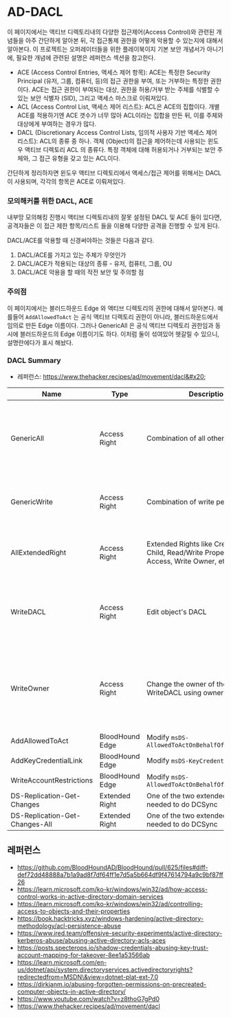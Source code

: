 # AD-DACL

이 페이지에서는 액티브 디렉토리내의 다양한 접근제어(Access Control)와 관련된 개념들을 아주 간단하게 알아본 뒤, 각 접근통제 권한을 어떻게 악용할 수 있는지에 대해서 알아본다. 이 프로젝트는 오퍼레이터들을 위한 플레이북이지 기본 보안 개념서가 아니기에, 필요한 개념에 관련된 설명은 레퍼런스 섹션을 참고한다.

* ACE (Access Control Entries, 액세스 제어 항목): ACE는 특정한 Security Principal (유저, 그룹, 컴퓨터, 등)의 접근 권한을 부여, 또는 거부하는 특정한 권한이다. ACE는 접근 권한이 부여되는 대상, 권한을 허용/거부 받는 주체를 식별할 수 있는 보안 식별자 (SID), 그리고 액세스 마스크로 이뤄져있다.
* ACL (Access Control List, 액세스 제어 리스트): ACL은 ACE의 집합이다. 개별 ACE를 적용하기엔 ACE 갯수가 너무 많아 ACL이라는 집합을 만든 뒤, 이를 주체와 대상에게 부여하는 경우가 많다.
* DACL (Discretionary Access Control Lists, 임의적 사용자 기반 액세스 제어 리스트): ACL의 종류 중 하나. 객체 (Object)의 접근을 제어하는데 사용되는 윈도우 액티브 디렉토리 ACL 의 종류다. 특정 객체에 대해 허용되거나 거부되는 보안 주체와, 그 접근 유형을 갖고 있는 ACL이다.

간단하게 정리하자면 윈도우 액티브 디렉토리에서 액세스/접근 제어를 위해서는 DACL 이 사용되며, 각각의 항목은 ACE로 이뤄져있다.

### 모의해커를 위한 DACL, ACE

내부망 모의해킹 진행시 액티브 디렉토리내의 잘못 설정된 DACL 및 ACE 들이 있다면, 공격자들은 이 접근 제한 항목/리스트 들을 이용해 다양한 공격을 진행할 수 있게 된다.

DACL/ACE를 악용할 때 신경써야하는 것들은 다음과 같다.

1. DACL/ACE를 가지고 있는 주체가 무엇인가
2. DACL/ACE가 적용되는 대상의 종류 - 유저, 컴퓨터, 그룹, OU
3. DACL/ACE 악용을 할 때의 작전 보안 및 주의할 점

### 주의점

이 페이지에서는 블러드하운드 Edge 와 액티브 디렉토리의 권한에 대해서 알아본다. 예를들어 `AddAllowedToAct` 는 공식 액티브 디렉토리 권한이 아니라, 블러드하운드에서 임의로 만든 Edge 이름이다. 그러나 GenericAll 은 공식 액티브 디렉토리 권한임과 동시에 블러드하운드의 Edge 이름이기도 하다. 이처럼 둘이 섞여있어 헷갈릴 수 있으니, 설명란에다가 표시 해놨다.

### DACL Summary

* 레퍼런스: https://www.thehacker.recipes/ad/movement/dacl&#x20;

| Name                           | Type            | Description                                                                                      | Abuse                                                                                                                                                                                                                                                                                         |
| ------------------------------ | --------------- | ------------------------------------------------------------------------------------------------ | --------------------------------------------------------------------------------------------------------------------------------------------------------------------------------------------------------------------------------------------------------------------------------------------- |
| GenericAll                     | Access Right    | Combination of all other rights                                                                  | <p>- User: ShadowCreds, TargetedKerberoast, ForceChangePassword<br>- Machine: RBCD, ShadowCreds, LAPS<br>- Group: AddMember<br>- GPO: Evil GPO (Dangerous)<br>- Domain: DCSync<br>- OU/Container: DaclEdit + FullControl + ShadowCreds</p>                                                    |
| GenericWrite                   | Access Right    | Combination of write permissions                                                                 | <p>- User: ShadowCreds, TargetedKerberoast<br>- Machine: RBCD, ShadowCreds<br>- Group: AddMembers<br>- GPO: Evil GPO (Dangerous)</p>                                                                                                                                                          |
| AllExtendedRight               | Access Right    | Extended Rights like Create/Delete Child, Read/Write Property, Control Access, Write Owner, etc. | <p>- User: ForceChangePassword<br>- Machine: LAPS<br>- Group: AddMember<br>- Domain: DCSync, LAPS</p>                                                                                                                                                                                         |
| WriteDACL                      | Access Right    | Edit object's DACL                                                                               | <p>- User: FullControl + ShadowCreds,TargetedKerberoast,ForceChangePassword<br>- Machine: FullControl + ShadowCreds, RBCD<br>- Group: WriteMembers + AddMember<br>- Domain: DCSync + DCSync<br>- GPO: Pass (Dangerous)</p>                                                                    |
| WriteOwner                     | Access Right    | Change the owner of the object + WriteDACL using ownership                                       | <p>- User: OwnerEdit + WriteDACL + FullControl + ShadowCreds, TargetedKerberoast<br>- Group: OwnerEdit + WriteDACL + WriteMember + AddMember<br>- Machine: OwnerEdit + WriteDACL + FullControl + RBCD, ShadowCreds, LAPS<br>- Domain: OwnerEdit + WriteDACL + FullControl (dangerous)<br></p> |
| AddAllowedToAct                | BloodHound Edge | Modify `msDS-AllowedToActOnBehalfOfOtherIdentity`                                                | - Machine: RBCD                                                                                                                                                                                                                                                                               |
| AddKeyCredentialLink           | BloodHound Edge | Modify `msDS-KeyCredentialLink`                                                                  | - User: ShadowCreds - Machine: ShadowCreds                                                                                                                                                                                                                                                    |
| WriteAccountRestrictions       | BloodHound Edge | Modify `msDS-AllowedToActOnBehalfOfOtherIdentity`                                                | - Machine: RBCD                                                                                                                                                                                                                                                                               |
| DS-Replication-Get-Changes     | Extended Right  | One of the two extended rights needed to do DCSync                                               | DCSync                                                                                                                                                                                                                                                                                        |
| DS-Replication-Get-Changes-All | Extended Right  | One of the two extended rights needed to do DCSync                                               | DCSync                                                                                                                                                                                                                                                                                        |



## 레퍼런스&#x20;

* https://github.com/BloodHoundAD/BloodHound/pull/625/files#diff-def72dd48888a7b1a9ad8f7df64ff1e7d5a5b664df9f47614794a9c9bf87ff26
* https://learn.microsoft.com/ko-kr/windows/win32/ad/how-access-control-works-in-active-directory-domain-services
* https://learn.microsoft.com/ko-kr/windows/win32/ad/controlling-access-to-objects-and-their-properties
* https://book.hacktricks.xyz/windows-hardening/active-directory-methodology/acl-persistence-abuse
* https://www.ired.team/offensive-security-experiments/active-directory-kerberos-abuse/abusing-active-directory-acls-aces
* https://posts.specterops.io/shadow-credentials-abusing-key-trust-account-mapping-for-takeover-8ee1a53566ab
* https://learn.microsoft.com/en-us/dotnet/api/system.directoryservices.activedirectoryrights?redirectedfrom=MSDN\&view=dotnet-plat-ext-7.0
* https://dirkjanm.io/abusing-forgotten-permissions-on-precreated-computer-objects-in-active-directory/
* https://www.youtube.com/watch?v=z8thoG7gPd0
* https://www.thehacker.recipes/ad/movement/dacl
